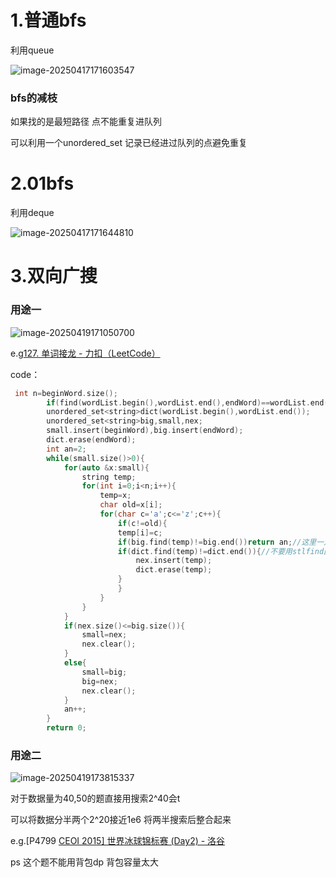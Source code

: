 # 1.普通bfs

利用queue

![image-20250417171603547](C:\Users\LENOVO\AppData\Roaming\Typora\typora-user-images\image-20250417171603547.png)

### bfs的减枝

如果找的是最短路径 点不能重复进队列

可以利用一个unordered_set 记录已经进过队列的点避免重复

# 2.01bfs

利用deque

![image-20250417171644810](C:\Users\LENOVO\AppData\Roaming\Typora\typora-user-images\image-20250417171644810.png)

# 3.双向广搜

### 用途一

![image-20250419171050700](C:\Users\LENOVO\AppData\Roaming\Typora\typora-user-images\image-20250419171050700.png)

e.g[127. 单词接龙 - 力扣（LeetCode）](https://leetcode.cn/problems/word-ladder/?envType=problem-list-v2&envId=f4LgKPld)

code：

```c++
 int n=beginWord.size();
        if(find(wordList.begin(),wordList.end(),endWord)==wordList.end())return 0;
        unordered_set<string>dict(wordList.begin(),wordList.end());
        unordered_set<string>big,small,nex;
        small.insert(beginWord),big.insert(endWord);
        dict.erase(endWord);
        int an=2;
        while(small.size()>0){
            for(auto &x:small){
                string temp;
                for(int i=0;i<n;i++){
                    temp=x;
                    char old=x[i];
                    for(char c='a';c<='z';c++){
                        if(c!=old){
                        temp[i]=c;
                        if(big.find(temp)!=big.end())return an;//这里一定要用unordered_set的内置find是o(1)的
                        if(dict.find(temp)!=dict.end()){//不要用stlfind函数
                            nex.insert(temp);
                            dict.erase(temp);
                        }
                        }
                    }
                }
            }
            if(nex.size()<=big.size()){
                small=nex;
                nex.clear();
            }
            else{
                small=big;
                big=nex;
                nex.clear();
            }
            an++;
        }
        return 0;
```

### 用途二

![image-20250419173815337](C:\Users\LENOVO\AppData\Roaming\Typora\typora-user-images\image-20250419173815337.png)

对于数据量为40,50的题直接用搜索2^40会t

可以将数据分半两个2^20接近1e6 将两半搜索后整合起来

e.g.[P4799 [CEOI 2015\] 世界冰球锦标赛 (Day2) - 洛谷](https://www.luogu.com.cn/problem/P4799)

ps 这个题不能用背包dp 背包容量太大
